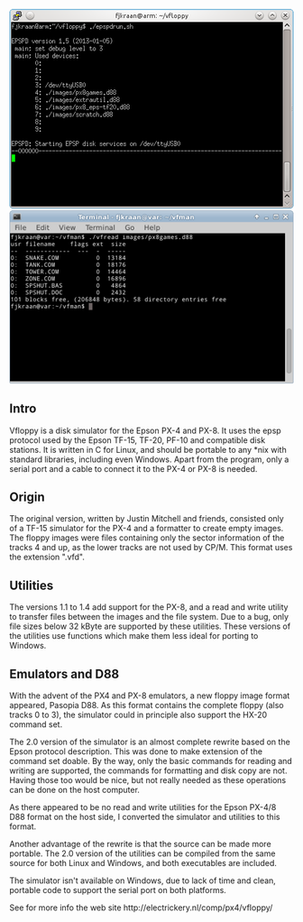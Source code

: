<P ALIGN="CENTER"><IMG SRC="./vfloppyConsole.png"><IMG SRC="./vfreadDemo.png">
<H2>Intro</H2>
<P>Vfloppy is a disk simulator for the Epson PX-4 and PX-8. It uses the
 epsp protocol used by the Epson TF-15, TF-20, PF-10 and compatible disk
 stations. It is written in C for Linux, and should be portable to any *nix
 with standard libraries, including even Windows. Apart from the program, 
 only a serial port and a cable to connect it to the PX-4 or PX-8  is needed.</P>

<H2>Origin</H2>
<P>The original version, written by Justin Mitchell and friends, consisted
only of a TF-15 simulator for the PX-4 and a formatter to create empty images. 
The floppy images were files containing only the sector information of the 
tracks 4 and up, as the lower tracks are not used by CP/M. This format uses 
the extension ".vfd".</P>

<H2>Utilities</H2>

<P>The versions 1.1 to 1.4 add support for the PX-8, and a read and write 
utility to transfer files between the images and the file system. Due to a 
bug, only file sizes below 32 kByte are supported by these utilities.
These versions of the utilities use functions which make them less ideal 
for porting to Windows.</P>

<H2>Emulators and D88</H2>

<P>With the advent of the PX4 and PX-8 emulators, a new floppy image format 
appeared, Pasopia D88. As this format contains the complete floppy (also 
tracks 0 to 3), the simulator could in principle also support the HX-20 
command set.</P>

<P>The 2.0 version of the simulator is an almost complete rewrite based 
on the Epson protocol description. This was done to make extension of the 
command set doable. By the way, only the basic commands for reading and 
writing are supported, the commands for formatting and disk copy are not. 
Having those too would be nice, but not really needed as these operations 
can be done on the host computer.</P>

<P>As there appeared to be no read and write utilities for the Epson 
PX-4/8 D88 format on the host side, I converted the simulator and 
utilities to this format.</P>

<P>Another advantage of the rewrite is that the source can be made more 
portable. The 2.0 version of the utilities can be compiled from the same 
source for both Linux and Windows, and both executables are included.</P>

<P>The simulator isn't available on Windows, due to lack of time and 
clean, portable code to support the serial port on both platforms. </P>

<P>See for more info the web site http://electrickery.nl/comp/px4/vfloppy/</P>

